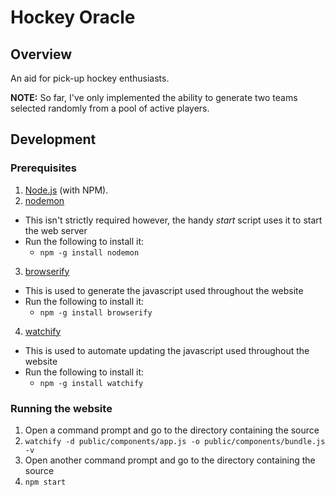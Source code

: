 # Hockey Oracle

## Overview

An aid for pick-up hockey enthusiasts.

**NOTE:** So far, I've only implemented the ability to generate two teams selected randomly from a pool of active players.

## Development

### Prerequisites

1. [Node.js](http://nodejs.org/) (with NPM).
2. [nodemon](https://github.com/remy/nodemon)
  * This isn't strictly required however, the handy *start* script uses it to start the web server
  * Run the following to install it:
    * `npm -g install nodemon`
3. [browserify](http://browserify.org/)
  * This is used to generate the javascript used throughout the website
  * Run the following to install it:
    * `npm -g install browserify`
4. [watchify](https://github.com/substack/watchify)
  * This is used to automate updating the javascript used throughout the website
  * Run the following to install it:
    * `npm -g install watchify`

### Running the website

1. Open a command prompt and go to the directory containing the source
2. `watchify -d public/components/app.js -o public/components/bundle.js -v `
3. Open another command prompt and go to the directory containing the source
4. `npm start`
